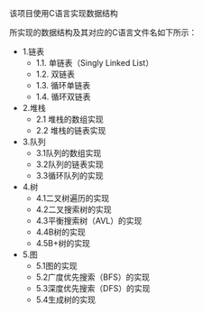 该项目使用C语言实现数据结构

所实现的数据结构及其对应的C语言文件名如下所示：

 - 1.链表
    - 1.1. 单链表（Singly Linked List）
    - 1.2. 双链表
    - 1.3. 循环单链表
    - 1.4. 循环双链表
-  2.堆栈
   - 2.1 堆栈的数组实现
   - 2.2 堆栈的链表实现
- 3.队列
   - 3.1队列的数组实现
   - 3.2队列的链表实现
   - 3.3循环队列的实现
- 4.树
  - 4.1二叉树遍历的实现
  - 4.2二叉搜索树的实现
  - 4.3平衡搜索树（AVL）的实现
  - 4.4B树的实现
  - 4.5B+树的实现
- 5.图
   - 5.1图的实现
   - 5.2广度优先搜索（BFS）的实现
   - 5.3深度优先搜索（DFS）的实现
   - 5.4生成树的实现
